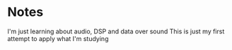 # Notes
I'm just learning about audio, DSP and data over sound
This is just my first attempt to apply what I'm studying
